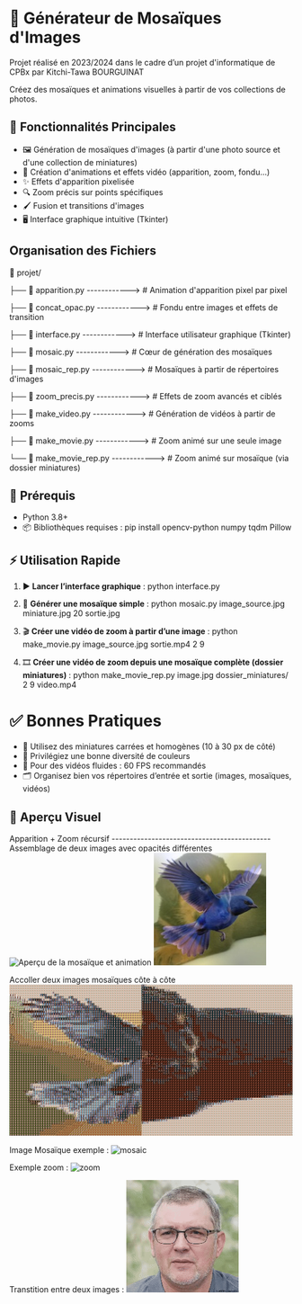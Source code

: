 # 🧩 Générateur de Mosaïques d'Images
Projet réalisé en 2023/2024 dans le cadre d’un projet d'informatique de CPBx par Kitchi-Tawa BOURGUINAT

Créez des mosaïques et animations visuelles à partir de vos collections de photos.

## 🚀 Fonctionnalités Principales

- 🖼️ Génération de mosaïques d'images (à partir d'une photo source et d'une collection de miniatures)
- 🎥 Création d'animations et effets vidéo (apparition, zoom, fondu…)
- ✨ Effets d'apparition pixelisée
- 🔍 Zoom précis sur points spécifiques
- 🖌️ Fusion et transitions d'images
- 🖥️ Interface graphique intuitive (Tkinter)

## Organisation des Fichiers

📂 projet/

├── 📄 apparition.py        ------------>       # Animation d'apparition pixel par pixel

├── 📄 concat_opac.py       ------------>       # Fondu entre images et effets de transition

├── 📄 interface.py         ------------>       # Interface utilisateur graphique (Tkinter)

├── 📄 mosaic.py            ------------>       # Cœur de génération des mosaïques

├── 📄 mosaic_rep.py        ------------>       # Mosaïques à partir de répertoires d'images

├── 📄 zoom_precis.py       ------------>       # Effets de zoom avancés et ciblés

├── 📄 make_video.py        ------------>       # Génération de vidéos à partir de zooms

├── 📄 make_movie.py        ------------>       # Zoom animé sur une seule image

└── 📄 make_movie_rep.py    ------------>       # Zoom animé sur mosaïque (via dossier miniatures)

## 🧪 Prérequis

- Python 3.8+
- 📦 Bibliothèques requises :
pip install opencv-python numpy tqdm Pillow

## ⚡ Utilisation Rapide

1. ▶️ **Lancer l’interface graphique** : python interface.py

2. 🧱 **Générer une mosaïque simple** : python mosaic.py image_source.jpg miniature.jpg 20 sortie.jpg

3. 🎬 **Créer une vidéo de zoom à partir d’une image** : python make_movie.py image_source.jpg sortie.mp4 2 9

4. 🎞️ **Créer une vidéo de zoom depuis une mosaïque complète (dossier miniatures)** : python make_movie_rep.py image.jpg dossier_miniatures/ 2 9 video.mp4


# ✅ Bonnes Pratiques
- 📐 Utilisez des miniatures carrées et homogènes (10 à 30 px de côté)
- 🎨 Privilégiez une bonne diversité de couleurs
- 🎥 Pour des vidéos fluides : 60 FPS recommandés
- 🗂️ Organisez bien vos répertoires d’entrée et sortie (images, mosaïques, vidéos)


## 🎥 Aperçu Visuel

Apparition + Zoom récursif -------------------------------------------- Assemblage de deux images avec opacités différentes
![Aperçu de la mosaïque et animation](assets/ezgif-43393e2f6fcbb1.gif) ![Aperçu](assets/opac.jpg) 

Accoller deux images mosaïques côte à côte 
![colle+mosaic](assets/colle.jpg)

Image Mosaïque exemple :
![mosaic](assets/mosaique_persons.jpg)


Exemple zoom :
![zoom](assets/test_fin.gif)


Transtition entre deux images : 
![transition](assets/ezgif-43aa6346ec47b2.gif)

